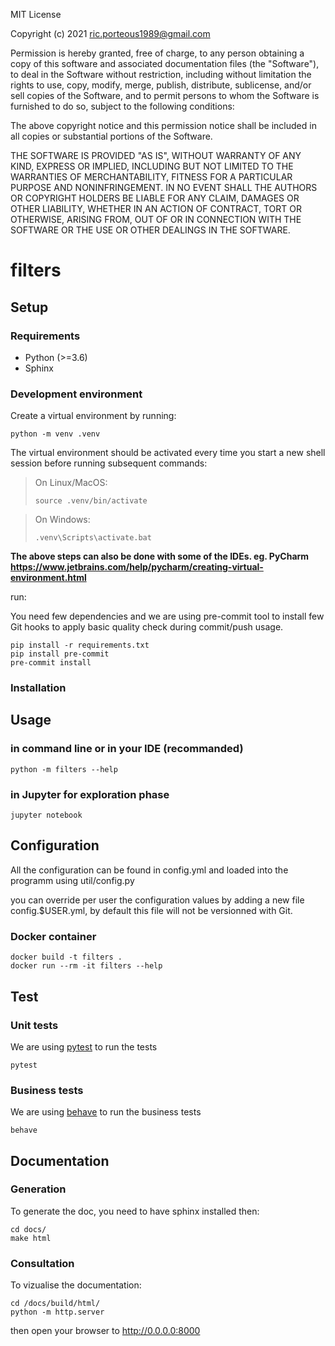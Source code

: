 
MIT License

Copyright (c) 2021 ric.porteous1989@gmail.com

Permission is hereby granted, free of charge, to any person obtaining a copy
of this software and associated documentation files (the "Software"), to deal
in the Software without restriction, including without limitation the rights
to use, copy, modify, merge, publish, distribute, sublicense, and/or sell
copies of the Software, and to permit persons to whom the Software is
furnished to do so, subject to the following conditions:

The above copyright notice and this permission notice shall be included in all
copies or substantial portions of the Software.

THE SOFTWARE IS PROVIDED "AS IS", WITHOUT WARRANTY OF ANY KIND, EXPRESS OR
IMPLIED, INCLUDING BUT NOT LIMITED TO THE WARRANTIES OF MERCHANTABILITY,
FITNESS FOR A PARTICULAR PURPOSE AND NONINFRINGEMENT. IN NO EVENT SHALL THE
AUTHORS OR COPYRIGHT HOLDERS BE LIABLE FOR ANY CLAIM, DAMAGES OR OTHER
LIABILITY, WHETHER IN AN ACTION OF CONTRACT, TORT OR OTHERWISE, ARISING FROM,
OUT OF OR IN CONNECTION WITH THE SOFTWARE OR THE USE OR OTHER DEALINGS IN THE
SOFTWARE.

# filters

## Setup

### Requirements

* Python (>=3.6)
* Sphinx

### Development environment

Create a virtual environment by running:

```shell
python -m venv .venv
```

The virtual environment should be activated every time you start a new shell session before running subsequent commands:

> On Linux/MacOS:
> ```shell
> source .venv/bin/activate
> ```

> On Windows:
> ```shell
> .venv\Scripts\activate.bat
> ```

**The above steps can also be done with some of the IDEs. eg. PyCharm <https://www.jetbrains.com/help/pycharm/creating-virtual-environment.html>**

run:

You need few dependencies and we are using pre-commit tool to install few Git
hooks to apply basic quality check during commit/push usage.

```
pip install -r requirements.txt 
pip install pre-commit
pre-commit install
```
 
### Installation

## Usage

### in command line or in your IDE (recommanded)

```
python -m filters --help
```

### in Jupyter for exploration phase

```
jupyter notebook
```

## Configuration

All the configuration can be found in config.yml and loaded into the programm
using util/config.py

you can override per user the configuration values by adding a new file
config.$USER.yml, by default this file will not be versionned with Git.

### Docker container

```
docker build -t filters .
docker run --rm -it filters --help
```

## Test

### Unit tests

We are using [pytest](https://docs.pytest.org/en/latest/) to run
the tests

```
pytest
```

### Business tests

We are using [behave](https://behave.readthedocs.io/en/latest/) to run
the business tests

```
behave
```

## Documentation

### Generation

To generate the doc, you need to have sphinx installed then:

```
cd docs/
make html
```

### Consultation

To vizualise the documentation:

```
cd /docs/build/html/
python -m http.server
```

then open your browser to <http://0.0.0.0:8000>
